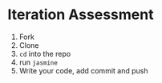 # Iteration Assessment

1. Fork
1. Clone
1. `cd` into the repo
1. run `jasmine`
1. Write your code, add commit and push
